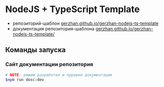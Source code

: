 # NodeJS + TypeScript Template

- репозиторий-шаблон [gerzhan.github.io/gerzhan-nodejs-ts-template](https://gerzhan.github.io/gerzhan-nodejs-ts-template/)
- документация репозитория-шаблона [gerzhan.github.io/gerzhan-nodejs-ts-template/](https://gerzhan.github.io/gerzhan-nodejs-ts-template)

## Команды запуска

### Сайт документации репозитория

```bash
# NOTE: режим разработки и прравки документации
$npm run dosc:dev
```
